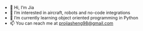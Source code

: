 - 👋 Hi, I’m Jia
- 👀 I’m interested in aircraft, robots and no-code integrations
- 🌱 I’m currently learning object oriented programming in Python
- 📫 You can reach me at projiasheng98@gmail.com

<!---
JST3217/JST3217 is a ✨ special ✨ repository because its `README.md` (this file) appears on your GitHub profile.
You can click the Preview link to take a look at your changes.
--->
